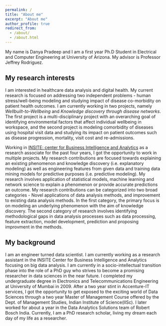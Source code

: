 ```yaml
---
permalink: /
title: "About me"
excerpt: "About me"
author_profile: true
redirect_from:
  - /about/
  - /about.html
---
```


My name is Danya Pradeep and I am a first year Ph.D Student in Electrical and Computer Engineering at University of Arizona. My advisor is Professor Jeffrey Rodriguez.

## My research interests

I am interested in healthcare data analysis and digital health. My current research is focused on addressing two independent problems - human stress/well-being modeling and studying impact of disease co-morbidity on patient health outcomes. I am currently working in two projects, namely _Wellbuilt-to-Wellbeing_ and _Knowledge discovery through disease networks_. The first project is a multi-disciplinary project with an overarching goal of identifying environmental factors that affect individual wellbeing in workspace, and the second project is modeling comorbidity of diseases using hospital visit data and studying its impact on patient outcomes such as disease progression, mortality, visit cost and re-admissions.       

Working in [INSITE: center for Business Intelligence and Analytics](https://www.insiteua.org/ "INSITE: center for Business Intelligence and Analytics") as a research associate for the past four years, I got the opportunity to work in multiple projects. My research contributions are focused towards explaining an existing phenomenon and knowledge discovery (i.e. explanatory modeling) as well as engineering features from given data and training data mining models for predictive purposes (i.e. predictive modeling). My research involves application of statistical models, machine learning and network science to explain a phenomenon or provide accurate predictions an outcome. My research contributions can be categorized into two broad categories - Novel applications of data analysis methods, and improvement to existing data analysis methods. In the first category, the primary focus is on modeling an underlying phenomenon with the aim of knowledge discovery. The second category of research involves identifying methodological gaps in data analysis processes such as data processing, feature extraction, model development, prediction and proposing improvment in the methods.       

## My background

I am an engineer turned data scientist. I am currently working as a research assistant in the INSITE Center for Business Intelligence and Analytics focusing on big data analysis. I am currently in a socio-intellectual transition phase into the role of a PhD guy who strives to become a promising researcher in data sciences in the near future. I completed my undergraduate degree in Electronics and Telecommunications Engineering at University of Mumbai in 2009. After a two year stint in Accenture-IT services, I got the opportunity to get exposed to the exciting world of Data Sciences through a two year Master of Management Course offered by the Dept. of Management Studies, Indian Institute of Science(IISc). I later worked for about a year in the Data Analytics Solutions team of Robert Bosch India. Currently, I am a PhD research scholar, living my dream each day of my life as a researcher.
